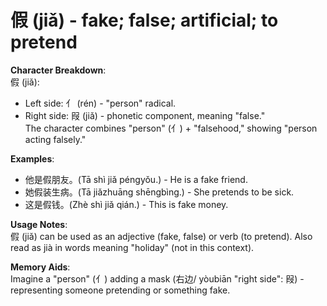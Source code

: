 # **假 (jiǎ) - fake; false; artificial; to pretend**

**Character Breakdown**:  
假 (jiǎ):  
- Left side: 亻 (rén) - "person" radical.  
- Right side: 叚 (jiǎ) - phonetic component, meaning "false."  
The character combines "person" (亻) + "falsehood," showing "person acting falsely."

**Examples**:  
- 他是假朋友。(Tā shì jiǎ péngyǒu.) - He is a fake friend.  
- 她假装生病。(Tā jiǎzhuāng shēngbìng.) - She pretends to be sick.  
- 这是假钱。(Zhè shì jiǎ qián.) - This is fake money.

**Usage Notes**:  
假 (jiǎ) can be used as an adjective (fake, false) or verb (to pretend). Also read as jià in words meaning "holiday" (not in this context).

**Memory Aids**:  
Imagine a "person" (亻) adding a mask (右边/ yòubiān "right side": 叚) - representing someone pretending or something fake.